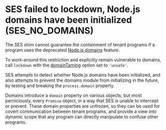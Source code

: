# SES failed to lockdown, Node.js domains have been initialized (SES_NO_DOMAINS)

The SES shim cannot guarantee the containment of tenant programs if a program
uses the deprecated [Node.js domains](https://nodejs.org/api/domain.html)
feature.

To work-around this restriction and explicitly remain vulnerable to domains,
call `lockdown` with the [domainTaming][] option set to `'unsafe'`.

SES attempts to detect whether Node.js domains have been initialized, and also
attempts to prevent the domains module from initializing in the future, by
testing and breaking the `process.domain` property.

Domains introduce a `domain` property on various objects, but most
perniciously, every `Promise` object, in a way that SES is unable to intercept
or prevent.
These domain properties are unfrozen, so they can be used for covert
communication between tenant programs, and provide a view into dynamic scope
that any program can directly manipulate to confuse other programs.

[domainTaming]: https://github.com/endojs/endo/blob/master/packages/ses/lockdown-options.md#domaintaming-options
